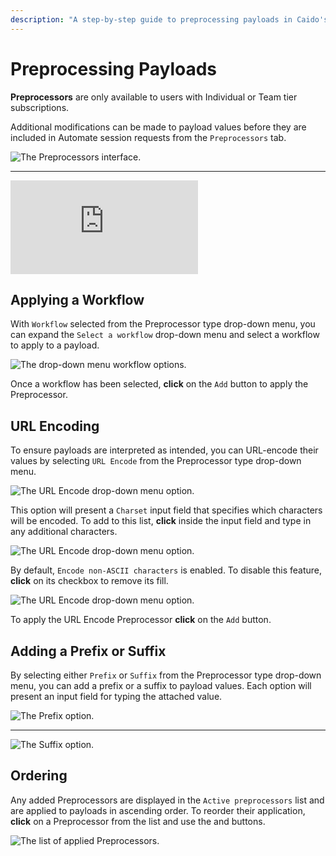 ```yaml
---
description: "A step-by-step guide to preprocessing payloads in Caido's Automate feature using workflows, URL encoding, prefixes, suffixes, and custom transformations."
---
```


# Preprocessing Payloads

<ProContainer>
<b>Preprocessors</b> are only available to users with Individual or Team tier subscriptions.
</ProContainer>

Additional modifications can be made to payload values before they are included in Automate session requests from the `Preprocessors` tab.

<img alt="The Preprocessors interface." src="/_images/automate_preprocessors.png" center/>

---

<div class="video small">
  <iframe src="https://www.youtube.com/embed/PrXVDR-YCXE?si=XbnW0YRhlydOXlji" title="YouTube video player." frameborder="0"></iframe>
</div>

## Applying a Workflow

With `Workflow` selected from the Preprocessor type drop-down menu, you can expand the `Select a workflow` drop-down menu and select a workflow to apply to a payload.

<img alt="The drop-down menu workflow options." src="/_images/automate_workflow.png" center/>

Once a workflow has been selected, **click** on the `Add` button to apply the Preprocessor.

## URL Encoding

To ensure payloads are interpreted as intended, you can URL-encode their values by selecting `URL Encode` from the Preprocessor type drop-down menu.

<img alt="The URL Encode drop-down menu option." src="/_images/automate_url_encode.png" center/>

This option will present a `Charset` input field that specifies which characters will be encoded. To add to this list, **click** inside the input field and type in any additional characters.

<img alt="The URL Encode drop-down menu option." src="/_images/automate_url_encode_charset.png" center/>

By default, `Encode non-ASCII characters` is enabled. To disable this feature, **click** on its checkbox to remove its fill.

<img alt="The URL Encode drop-down menu option." src="/_images/automate_url_encode_non_ascii.png" center/>

To apply the URL Encode Preprocessor **click** on the `Add` button.

## Adding a Prefix or Suffix

By selecting either `Prefix` or `Suffix` from the Preprocessor type drop-down menu, you can add a prefix or a suffix to payload values. Each option will present an input field for typing the attached value.

<img alt="The Prefix option." src="/_images/automate_prefix.png" center/>

---

<img alt="The Suffix option." src="/_images/automate_suffix.png" center/>

## Ordering

Any added Preprocessors are displayed in the `Active preprocessors` list and are applied to payloads in ascending order. To reorder their application, **click** on a Preprocessor from the list and use the <code><Icon icon="fas fa-chevron-up" /></code> and <code><Icon icon="fas fa-chevron-down" /></code> buttons.

<img alt="The list of applied Preprocessors." src="/_images/automate_preprocessors_order.png" center/>
